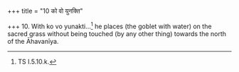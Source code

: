 +++
title = "10 को वो युनक्ति"

+++
10. With ko vo yunakti...[^1] he places (the goblet with water) on the sacred grass without being touched (by any other thing) towards the north of the Āhavanīya.  

[^1]: TS I.5.10.k.  

